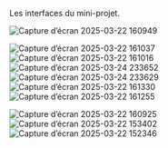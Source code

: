 Les interfaces du mini-projet.


![Capture d’écran 2025-03-22 160949](https://github.com/user-attachments/assets/efca5bb9-b4e4-4ab2-98e7-fa7443196672)

 ![Capture d’écran 2025-03-22 161037](https://github.com/user-attachments/assets/8aa9f606-6e4c-4ded-b898-0a6d903872cd)
![Capture d’écran 2025-03-22 161016](https://github.com/user-attachments/assets/13308360-3867-4c04-acba-78c1a7e17aa6)
![Capture d’écran 2025-03-24 233652](https://github.com/user-attachments/assets/d48e2003-3515-407f-81dc-4f68c4fd21b3)
![Capture d’écran 2025-03-24 233629](https://github.com/user-attachments/assets/428ad575-bf9c-4b3a-ab72-191d873ebc06)
![Capture d’écran 2025-03-22 161330](https://github.com/user-attachments/assets/c94e698d-6443-45a8-bf8e-b024d3339a1f)
![Capture d’écran 2025-03-22 161255](https://github.com/user-attachments/assets/d0ce33ff-650f-4ad5-8c3a-0675a26dce0b)

![Capture d’écran 2025-03-22 160925](https://github.com/user-attachments/assets/b58676dc-4125-404b-addc-8610e62ec088)
![Capture d’écran 2025-03-22 153402](https://github.com/user-attachments/assets/d3bd3c23-5595-4596-b954-1d81092e5a4d)
![Capture d’écran 2025-03-22 152346](https://github.com/user-attachments/assets/8c014a3d-c114-4480-87b8-08eb6ac0ab12)
